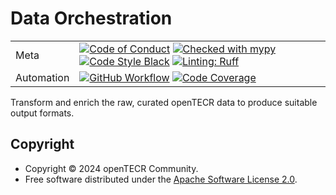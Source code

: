 # Data Orchestration

| |                                                                                                                                                                                                                                                                                                                                                                                                                                                                                                                            |
|---|----------------------------------------------------------------------------------------------------------------------------------------------------------------------------------------------------------------------------------------------------------------------------------------------------------------------------------------------------------------------------------------------------------------------------------------------------------------------------------------------------------------------------|
| Meta | [![Code of Conduct](https://img.shields.io/badge/Contributor%20Covenant-v2.0%20adopted-ff69b4.svg)](.github/CODE_OF_CONDUCT.md) [![Checked with mypy](https://www.mypy-lang.org/static/mypy_badge.svg)](https://mypy-lang.org/) [![Code Style Black](https://img.shields.io/badge/code%20style-black-000000.svg)](https://github.com/ambv/black) [![Linting: Ruff](https://img.shields.io/endpoint?url=https://raw.githubusercontent.com/charliermarsh/ruff/main/assets/badge/v2.json)](https://github.com/astral-sh/ruff) |
| Automation | [![GitHub Workflow](https://github.com/opentecr/data-orchestration/actions/workflows/main.yml/badge.svg)](https://github.com/opentecr/data-orchestration/actions/workflows/main.yml) [![Code Coverage](https://codecov.io/gh/opentecr/data-orchestration/branch/main/graph/badge.svg)](https://codecov.io/gh/opentecr/data-orchestration)                                                                                                                                                                                          |

Transform and enrich the raw, curated openTECR data to produce suitable output formats.

## Copyright

* Copyright © 2024 openTECR Community.
* Free software distributed under the [Apache Software License 2.0](../LICENSE).

